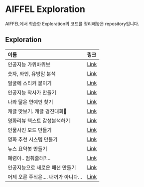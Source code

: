 # AIFFEL Exploration
AIFFEL에서 학습한 Exploration의 코드를 정리해놓은 repository입니다.

## Exploration
|이름|링크|
|:---|:---|
|인공지능 가위바위보|[Link](https://github.com/kalina007/AIFFEL_EXPLORATION/blob/main/Exploration_1/project.ipynb)|
|숫자, 와인, 유방암 분석|[Link](https://github.com/kalina007/AIFFEL_EXPLORATION/tree/main/Exploration_2)|
|얼굴에 스티커 붙이기|[Link](https://github.com/kalina007/AIFFEL_EXPLORATION/blob/main/Exploration_3/image_sticker.ipynb)|
|인공지능 작사가 만들기|[Link](https://github.com/kalina007/AIFFEL_EXPLORATION/blob/main/Exploration_4/lyrics_project.ipynb)|
|나와 닮은 연예인 찾기|[Link](https://github.com/kalina007/AIFFEL_EXPLORATION/blob/main/Exploration_5/face_detection.ipynb)|
|캐글 맛보기. 캐글 경진대회|[Link](https://github.com/kalina007/AIFFEL_EXPLORATION/blob/main/Exploration_6/project.ipynb)|
|영화리뷰 텍스트 감성분석하기|[Link](https://github.com/kalina007/AIFFEL_EXPLORATION/blob/main/Exploration_7/project.ipynb)|
|인물사진 모드 만들기|[Link](https://github.com/kalina007/AIFFEL_EXPLORATION/blob/main/Exploration_8/Exploration_8.ipynb)|
|영화 추천 시스템 만들기|[Link](https://github.com/kalina007/AIFFEL_EXPLORATION/blob/main/Exploration_9/exploration_9.ipynb)|
|뉴스 요약봇 만들기|[Link](https://github.com/kalina007/AIFFEL_EXPLORATION/blob/main/Exploration_10/Exploration_10.ipynb)|
|폐렴아.. 멈춰줄래?...|[Link](https://github.com/kalina007/AIFFEL_EXPLORATION/blob/main/Exploration_11/Exploration_11.ipynb)|
|인공지능으로 새로운 패션 만들기|[Link](https://github.com/kalina007/AIFFEL_EXPLORATION/blob/main/Exploration_13/Exploration_13.ipynb)|
|어제 오른 주식은.... 내꺼가 아니다...|[Link](https://github.com/kalina007/AIFFEL_EXPLORATION/blob/main/Exploration_14/Exploration_14.ipynb)|
